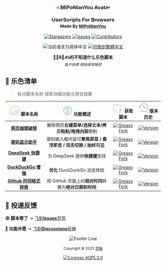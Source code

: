 <h3 align="center">
  <img src="https://avatars.githubusercontent.com/u/206128573?v=4" width="100" alt="MiPoNianYou Avatar" style="border-radius: 50%;"/><br/>
  <br/>
  <strong>UserScripts For Browsers</strong>
  <br/>
  <small>Made By <a href="https://github.com/MiPoNianYou/">MiPoNianYou</a></small>
</h3>

<p align="center">
  <a href="https://github.com/MiPoNianYou/UserScripts/stargazers"><img alt="Stargazers" src="https://img.shields.io/github/stars/MiPoNianYou/UserScripts?colorA=303446&colorB=babbf1&style=for-the-badge&logo=starship&logoColor=babbf1"></a>
  <a href="https://github.com/MiPoNianYou/UserScripts/issues"><img alt="Issues" src="https://img.shields.io/github/issues/MiPoNianYou/UserScripts?colorA=303446&colorB=ef9f76&style=for-the-badge&logo=bugsnag&logoColor=ef9f76"></a>
  <a href="https://github.com/MiPoNianYou/UserScripts/contributors"><img alt="Contributors" src="https://img.shields.io/github/contributors/MiPoNianYou/UserScripts?colorA=303446&colorB=a6d189&style=for-the-badge&logo=github&logoColor=a6d189"></a>
</p>

<p align="center">
  <img src="https://img.shields.io/badge/语言-简体中文-8caaee?colorA=303446&style=for-the-badge" alt="当前语言为简体中文">
  <a href="https://github.com/MiPoNianYou/UserScripts/blob/main/README-TW.md" title="切換到繁體中文">
    <img src="https://img.shields.io/badge/語言-繁體中文-51576d?colorA=303446&style=for-the-badge" alt="切換到繁體中文">
  </a>
  <!-- <a href="https://github.com/MiPoNianYou/UserScripts/blob/main/README-EN.md" title="Switch To English">
    <img src="https://img.shields.io/badge/Language-English-51576d?colorA=303446&style=for-the-badge" alt="Switch To English">
  </a> -->
</p>

<p align="center">
  <strong>🦐🐔8⃣️✍️的不知道什么乐色脚本</strong>
  <br/>
  <small><i>我不到啊 想到啥写啥呗</i></small>
</p>

## 💩 乐色清单

> 轻点脚本名称 探索详细功能与预览效果

| ![JavaScript Icon](https://raw.githubusercontent.com/catppuccin/vscode-icons/refs/heads/main/icons/frappe/javascript.svg) 脚本名称 | ![Readme Icon](https://raw.githubusercontent.com/catppuccin/vscode-icons/refs/heads/main/icons/frappe/readme.svg) 功能概述 | ![Download Icon](https://raw.githubusercontent.com/catppuccin/vscode-icons/refs/heads/main/icons/frappe/folder_download.svg) 获取脚本 | ![Changelog Icon](https://raw.githubusercontent.com/catppuccin/vscode-icons/refs/heads/main/icons/frappe/changelog.svg) 版本历史 |
| :--: | :--: | :--: | :--: |
| [**网页枷锁破除**](https://github.com/MiPoNianYou/UserScripts/blob/main/Descriptions/Universal-Web-Liberator-Description.md) | 解除网页**右键菜单/选择文本/拷贝粘贴/拖拽内容**限制 | [![Greasy Fork](https://img.shields.io/badge/Greasy%20Fork-安装-e5c890?style=for-the-badge&logo=tampermonkey&logoColor=e5c890&labelColor=303446)](https://greasyfork.org/scripts/532010) | [![Version](https://img.shields.io/badge/Version-V1.5.0-c6d0f5?style=for-the-badge&labelColor=303446)](https://github.com/MiPoNianYou/UserScripts/blob/main/Changelogs/Universal-Web-Liberator-Changelog.md) |
| [**密码显示助手**](https://github.com/MiPoNianYou/UserScripts/blob/main/Descriptions/Password-Revealer-Description.md) | 密码输入框内容可**聚焦即显 / 悬浮即览 / 双击切换 / 始终可见** | [![Greasy Fork](https://img.shields.io/badge/Greasy%20Fork-安装-e5c890?style=for-the-badge&logo=tampermonkey&logoColor=e5c890&labelColor=303446)](https://greasyfork.org/scripts/532524) | [![Version](https://img.shields.io/badge/Version-V1.5.0-c6d0f5?style=for-the-badge&labelColor=303446)](https://github.com/MiPoNianYou/UserScripts/blob/main/Changelogs/Password-Revealer-Changelog.md) |
| [**DeepSeek 快捷键**](https://github.com/MiPoNianYou/UserScripts/blob/main/Descriptions/DeepSeek-Shortcuts-Description.md) | 为 DeepSeek 提供**快捷键**支持 | [![Greasy Fork](https://img.shields.io/badge/Greasy%20Fork-安装-e5c890?style=for-the-badge&logo=tampermonkey&logoColor=e5c890&labelColor=303446)](https://greasyfork.org/scripts/532221) | [![Version](https://img.shields.io/badge/Version-V1.6.0-c6d0f5?style=for-the-badge&labelColor=303446)](https://github.com/MiPoNianYou/UserScripts/blob/main/Changelogs/DeepSeek-Shortcuts-Changelog.md) |
| [**DuckDuckGo 增强**](https://github.com/MiPoNianYou/UserScripts/blob/main/Descriptions/DuckDuckGo-Enhancer-Description.md) | **优化** DuckDuckGo 浏览体验 | [![Greasy Fork](https://img.shields.io/badge/Greasy%20Fork-安装-e5c890?style=for-the-badge&logo=tampermonkey&logoColor=e5c890&labelColor=303446)](https://greasyfork.org/scripts/532614) | [![Version](https://img.shields.io/badge/Version-V1.4.0-c6d0f5?style=for-the-badge&labelColor=303446)](https://github.com/MiPoNianYou/UserScripts/blob/main/Changelogs/DuckDuckGo-Enhancer-Changelog.md) |
| [**Github 时间格式转换**](https://github.com/MiPoNianYou/UserScripts/blob/main/Descriptions/Github-Time-Format-Converter-Description.md) | 将 GitHub 页面上的**相对时间**转换为**绝对日期和时间** | [![Greasy Fork](https://img.shields.io/badge/Greasy%20Fork-安装-e5c890?style=for-the-badge&logo=tampermonkey&logoColor=e5c890&labelColor=303446)](https://greasyfork.org/scripts/533903) | [![Version](https://img.shields.io/badge/Version-V1.2.0-c6d0f5?style=for-the-badge&labelColor=303446)](https://github.com/MiPoNianYou/UserScripts/blob/main/Changelogs/Github-Time-Format-Converter-Changelog.md) |

## 📮 投递反馈

**😡 脚本寄了** → [飞到**Issues**开骂](https://github.com/MiPoNianYou/UserScripts/issues)

**🌠 功能许愿** → [飞到**Discussions**祈祷](https://github.com/MiPoNianYou/UserScripts/discussions)

<p align="center"><img src="https://raw.githubusercontent.com/catppuccin/catppuccin/main/assets/footers/gray0_ctp_on_line.svg?sanitize=true" alt="Footer Line" /></p>

<p align="center">
  <small>Copyright © 2025 <a href="https://github.com/MiPoNianYou" target="_blank">念柚</a></small>
</p>

<p align="center">
	<a href="https://github.com/MiPoNianYou/UserScripts/blob/main/LICENSE"><img alt="License AGPL3.0" src="https://img.shields.io/static/v1.svg?style=for-the-badge&label=License&message=AGPL-3.0&logoColor=c6d0f5&colorA=303446&colorB=babbf1"/></a>
</p>
